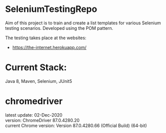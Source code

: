 # SeleniumTestingRepo
Aim of this project is to train and create a list templates for various Selenium testing scenarios.
Developed using the POM pattern.

The testing takes place at the websites:
- https://the-internet.herokuapp.com/


# Current Stack: 
Java 8, Maven, Selenium, JUnit5


# chromedriver
latest update:            02-Dec-2020 <br/>
version:                  ChromeDriver 87.0.4280.20 <br/>
current Chrome version:   Version 87.0.4280.66 (Official Build) (64-bit)
